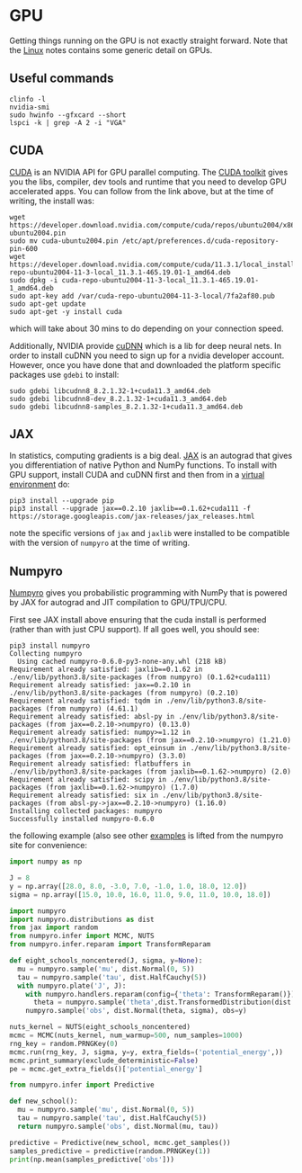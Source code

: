# GPU

Getting things running on the GPU is not exactly straight forward.
Note that the [Linux](https://github.com/maj-biostat/misc-notes/blob/master/linux.md#video-drivers-1) notes contains some generic detail on GPUs.

## Useful commands

```
clinfo -l
nvidia-smi
sudo hwinfo --gfxcard --short
lspci -k | grep -A 2 -i "VGA"
```

## CUDA

[CUDA](https://developer.nvidia.com/cuda-zone) is an NVIDIA API for GPU parallel computing.
The [CUDA toolkit](https://developer.nvidia.com/cuda-downloads) gives you the libs, compiler, dev tools and runtime that you need to develop GPU accelerated apps.
You can follow from the link above, but at the time of writing, the install was:

```{sh}
wget https://developer.download.nvidia.com/compute/cuda/repos/ubuntu2004/x86_64/cuda-ubuntu2004.pin
sudo mv cuda-ubuntu2004.pin /etc/apt/preferences.d/cuda-repository-pin-600
wget https://developer.download.nvidia.com/compute/cuda/11.3.1/local_installers/cuda-repo-ubuntu2004-11-3-local_11.3.1-465.19.01-1_amd64.deb
sudo dpkg -i cuda-repo-ubuntu2004-11-3-local_11.3.1-465.19.01-1_amd64.deb
sudo apt-key add /var/cuda-repo-ubuntu2004-11-3-local/7fa2af80.pub
sudo apt-get update
sudo apt-get -y install cuda
```

which will take about 30 mins to do depending on your connection speed.

Additionally, NVIDIA provide [cuDNN](https://developer.nvidia.com/cudnn) which is a lib for deep neural nets.
In order to install cuDNN you need to sign up for a nvidia developer account. 
However, once you have done that and downloaded the platform specific packages use `gdebi` to install:

```
sudo gdebi libcudnn8_8.2.1.32-1+cuda11.3_amd64.deb
sudo gdebi libcudnn8-dev_8.2.1.32-1+cuda11.3_amd64.deb
sudo gdebi libcudnn8-samples_8.2.1.32-1+cuda11.3_amd64.deb
```

## JAX

In statistics, computing gradients is a big deal. 
[JAX](https://github.com/google/jax) is an autograd that gives you differentiation of native Python and NumPy functions.
To install with GPU support, install CUDA and cuDNN first and then from in a [virtual environment](https://github.com/maj-biostat/misc-notes/blob/master/python.md#virtual-environments) do:

```
pip3 install --upgrade pip
pip3 install --upgrade jax==0.2.10 jaxlib==0.1.62+cuda111 -f https://storage.googleapis.com/jax-releases/jax_releases.html
```

note the specific versions of `jax` and `jaxlib` were installed to be compatible with the version of `numpyro` at the time of writing.

## Numpyro

[Numpyro](https://github.com/pyro-ppl/numpyro) gives you probabilistic programming with NumPy that is powered by JAX for autograd and JIT compilation to GPU/TPU/CPU.

First see JAX install above ensuring that the cuda install is performed (rather than with just CPU support).
If all goes well, you should see:

```
pip3 install numpyro
Collecting numpyro
  Using cached numpyro-0.6.0-py3-none-any.whl (218 kB)
Requirement already satisfied: jaxlib==0.1.62 in ./env/lib/python3.8/site-packages (from numpyro) (0.1.62+cuda111)
Requirement already satisfied: jax==0.2.10 in ./env/lib/python3.8/site-packages (from numpyro) (0.2.10)
Requirement already satisfied: tqdm in ./env/lib/python3.8/site-packages (from numpyro) (4.61.1)
Requirement already satisfied: absl-py in ./env/lib/python3.8/site-packages (from jax==0.2.10->numpyro) (0.13.0)
Requirement already satisfied: numpy>=1.12 in ./env/lib/python3.8/site-packages (from jax==0.2.10->numpyro) (1.21.0)
Requirement already satisfied: opt_einsum in ./env/lib/python3.8/site-packages (from jax==0.2.10->numpyro) (3.3.0)
Requirement already satisfied: flatbuffers in ./env/lib/python3.8/site-packages (from jaxlib==0.1.62->numpyro) (2.0)
Requirement already satisfied: scipy in ./env/lib/python3.8/site-packages (from jaxlib==0.1.62->numpyro) (1.7.0)
Requirement already satisfied: six in ./env/lib/python3.8/site-packages (from absl-py->jax==0.2.10->numpyro) (1.16.0)
Installing collected packages: numpyro
Successfully installed numpyro-0.6.0
```

the following example (also see other [examples](https://github.com/pyro-ppl/numpyro#more-examples) is lifted from the numpyro site for convenience:

```python
import numpy as np

J = 8
y = np.array([28.0, 8.0, -3.0, 7.0, -1.0, 1.0, 18.0, 12.0])
sigma = np.array([15.0, 10.0, 16.0, 11.0, 9.0, 11.0, 10.0, 18.0])

import numpyro
import numpyro.distributions as dist
from jax import random
from numpyro.infer import MCMC, NUTS
from numpyro.infer.reparam import TransformReparam

def eight_schools_noncentered(J, sigma, y=None):
  mu = numpyro.sample('mu', dist.Normal(0, 5))
  tau = numpyro.sample('tau', dist.HalfCauchy(5))
  with numpyro.plate('J', J):
    with numpyro.handlers.reparam(config={'theta': TransformReparam()}):
      theta = numpyro.sample('theta',dist.TransformedDistribution(dist.Normal(0., 1.),dist.transforms.AffineTransform(mu, tau)))
    numpyro.sample('obs', dist.Normal(theta, sigma), obs=y)

nuts_kernel = NUTS(eight_schools_noncentered)
mcmc = MCMC(nuts_kernel, num_warmup=500, num_samples=1000)
rng_key = random.PRNGKey(0)
mcmc.run(rng_key, J, sigma, y=y, extra_fields=('potential_energy',))
mcmc.print_summary(exclude_deterministic=False)
pe = mcmc.get_extra_fields()['potential_energy']

from numpyro.infer import Predictive

def new_school():
  mu = numpyro.sample('mu', dist.Normal(0, 5))
  tau = numpyro.sample('tau', dist.HalfCauchy(5))
  return numpyro.sample('obs', dist.Normal(mu, tau))

predictive = Predictive(new_school, mcmc.get_samples())
samples_predictive = predictive(random.PRNGKey(1))
print(np.mean(samples_predictive['obs'])) 
```


